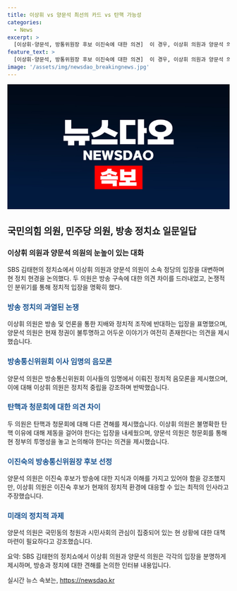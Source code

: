 ```yaml
---
title: 이상휘 vs 양문석 최선의 카드 vs 탄핵 가능성
categories:
  - News
excerpt: >
  [이상휘·양문석, 방통위원장 후보 이진숙에 대한 의견]  이 경우, 이상휘 의원과 양문석 의원이 SBS 라디오에 출연하여 방송통신위원장 후보인 이진숙에 관한 의견을 나누었습니다. 이들은 방송통신위원회의 정치적 중립과 방송 장악 문제를 두고 격론을 벌였습니다. 또한, 이진숙 후보자에 대한 평가와 탄핵에 대한 의견을 제시하며, 논쟁을 전개했습니다. 두 의원의 논쟁과 논의에서는 정치적인 입장과 제도적인 문제에 대한 다양한 시각이 제시되었습니다.
feature_text: >
  [이상휘·양문석, 방통위원장 후보 이진숙에 대한 의견]  이 경우, 이상휘 의원과 양문석 의원이 SBS 라디오에 출연하여 방송통신위원장 후보인 이진숙에 관한 의견을 나누었습니다. 이들은 방송통신위원회의 정치적 중립과 방송 장악 문제를 두고 격론을 벌였습니다. 또한, 이진숙 후보자에 대한 평가와 탄핵에 대한 의견을 제시하며, 논쟁을 전개했습니다. 두 의원의 논쟁과 논의에서는 정치적인 입장과 제도적인 문제에 대한 다양한 시각이 제시되었습니다.
image: '/assets/img/newsdao_breakingnews.jpg'
---
```


<p><img src="/assets/img/newsdao_breakingnews.jpg" alt="flaretime 속보" /></p>

<h2>국민의힘 의원, 민주당 의원, 방송 정치쇼 일문일답</h2>

<h3>이상휘 의원과 양문석 의원의 눈높이 있는 대화</h3>

<p>SBS 김태현의 정치쇼에서 이상휘 의원과 양문석 의원이 소속 정당의 입장을 대변하며 현 정치 현경을 논의했다. 두 의원은 방송 구속에 대한 의견 차이를 드러내었고, 논쟁적인 분위기를 통해 정치적 입장을 명확히 했다.</p>

<h3><span style="color: #1a5490;">방송 정치의 과열된 논쟁</span></h3>

<p>이상휘 의원은 방송 및 언론을 통한 지배와 정치적 조작에 반대하는 입장을 표명했으며, 양문석 의원은 현재 정권이 불투명하고 어두운 이야기가 여전히 존재한다는 의견을 제시했습니다.</p>

<h3><span style="color: #1a5490;">방송통신위원회 이사 임명의 음모론</span></h3>

<p>양문석 의원은 방송통신위원회 이사들의 임명에서 이뤄진 정치적 음모론을 제시했으며, 이에 대해 이상휘 의원은 정치적 중립을 강조하며 반박했습니다.</p>

<h3><span style="color: #1a5490;">탄핵과 청문회에 대한 의견 차이</span></h3>

<p>두 의원은 탄핵과 청문회에 대해 다른 견해를 제시했습니다. 이상휘 의원은 불명확한 탄핵 이유에 대해 제동을 걸어야 한다는 입장을 내세웠으며, 양문석 의원은 청문회를 통해 현 정부의 투명성을 놓고 논의해야 한다는 의견을 제시했습니다.</p>

<h3><span style="color: #1a5490;">이진숙의 방송통신위원장 후보 선정</span></h3>

<p>양문석 의원은 이진숙 후보가 방송에 대한 지식과 이해를 가지고 있어야 함을 강조했지만, 이상휘 의원은 이진숙 후보가 현재의 정치적 환경에 대응할 수 있는 최적의 인사라고 주장했습니다.</p>

<h3><span style="color: #1a5490;">미래의 정치적 과제</span></h3>

<p>양문석 의원은 국민동의 청원과 시민사회의 관심이 집중되어 있는 현 상황에 대한 대책 마련이 필요하다고 강조했습니다.</p>

<p>요약: SBS 김태현의 정치쇼에서 이상휘 의원과 양문석 의원은 각각의 입장을 분명하게 제시하며, 방송과 정치에 대한 견해를 논의한 인터뷰 내용입니다.</p>
실시간 뉴스 속보는, <a href="https://newsdao.kr" rel="dofollow">https://newsdao.kr</a>


